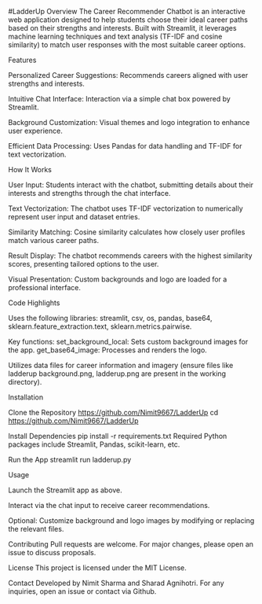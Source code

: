 #LadderUp
Overview
The Career Recommender Chatbot is an interactive web application designed to help students choose their ideal career paths based on their strengths and interests. Built with Streamlit, it leverages machine learning techniques and text analysis (TF-IDF and cosine similarity) to match user responses with the most suitable career options.

Features

Personalized Career Suggestions: Recommends careers aligned with user strengths and interests.

Intuitive Chat Interface: Interaction via a simple chat box powered by Streamlit.

Background Customization: Visual themes and logo integration to enhance user experience.

Efficient Data Processing: Uses Pandas for data handling and TF-IDF for text vectorization.

How It Works

User Input: Students interact with the chatbot, submitting details about their interests and strengths through the chat interface.

Text Vectorization: The chatbot uses TF-IDF vectorization to numerically represent user input and dataset entries.

Similarity Matching: Cosine similarity calculates how closely user profiles match various career paths.

Result Display: The chatbot recommends careers with the highest similarity scores, presenting tailored options to the user.

Visual Presentation: Custom backgrounds and logo are loaded for a professional interface.

Code Highlights

Uses the following libraries: streamlit, csv, os, pandas, base64, sklearn.feature_extraction.text, sklearn.metrics.pairwise.

Key functions:
set_background_local: Sets custom background images for the app.
get_base64_image: Processes and renders the logo.

Utilizes data files for career information and imagery (ensure files like ladderup background.png, ladderup.png are present in the working directory).

Installation

Clone the Repository
https://github.com/Nimit9667/LadderUp
cd https://github.com/Nimit9667/LadderUp

Install Dependencies
pip install -r requirements.txt
Required Python packages include Streamlit, Pandas, scikit-learn, etc.

Run the App
streamlit run ladderup.py

Usage

Launch the Streamlit app as above.

Interact via the chat input to receive career recommendations.

Optional: Customize background and logo images by modifying or replacing the relevant files.

Contributing
Pull requests are welcome. For major changes, please open an issue to discuss proposals.

License
This project is licensed under the MIT License.

Contact
Developed by Nimit Sharma and Sharad Agnihotri. For any inquiries, open an issue or contact via Github.
